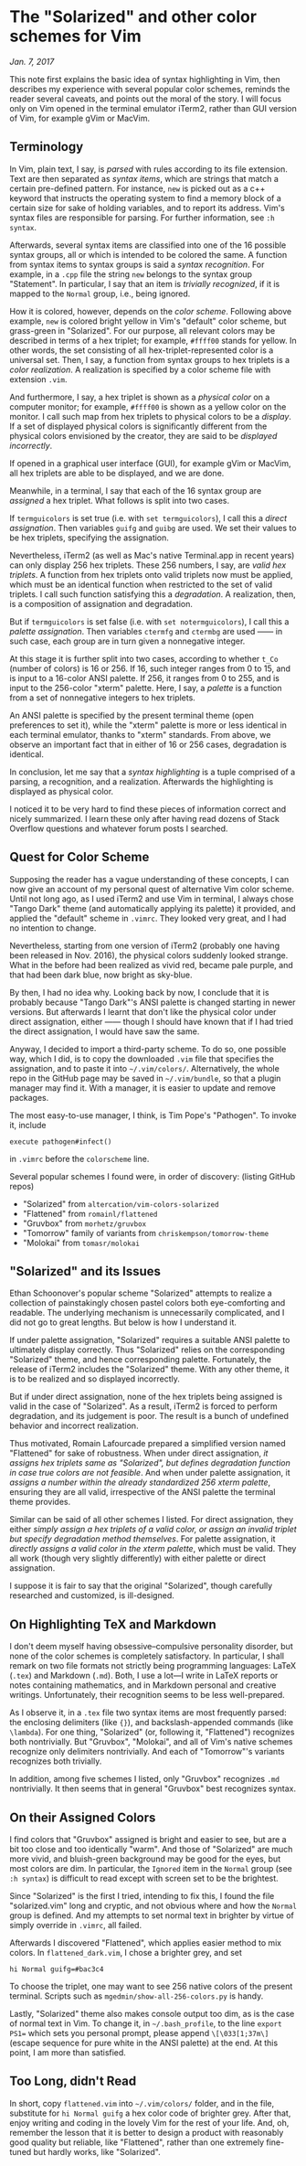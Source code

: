 # The "Solarized" and other color schemes for Vim
*Jan. 7, 2017*

This note first explains the basic idea of syntax highlighting in Vim, then describes my experience with several popular color schemes, reminds the reader several caveats, and points out the moral of the story. I will focus only on Vim opened in the terminal emulator iTerm2, rather than GUI version of Vim, for example gVim or MacVim. 

## Terminology

In Vim, plain text, I say, is *parsed* with rules according to its file extension. Text are then separated as *syntax items*, which are strings that match a certain pre-defined pattern. For instance, `new` is picked out as a c++ keyword that instructs the operating system to find a memory block of a certain size for sake of holding variables, and to report its address. Vim's syntax files are responsible for parsing. For further information, see `:h syntax`. 

Afterwards, several syntax items are classified into one of the 16 possible syntax groups, all or which is intended to be colored the same. A function from syntax items to syntax groups is said a *syntax recognition*. For example, in a `.cpp` file the string `new` belongs to the syntax group "Statement". In particular, I say that an item is *trivially recognized*, if it is mapped to the `Normal` group, i.e., being ignored. 

How it is colored, however, depends on the *color scheme*. Following above example, `new` is colored bright yellow in Vim's "default" color scheme, but grass-green in "Solarized". For our purpose, all relevant colors may be described in terms of a hex triplet; for example, `#ffff00` stands for yellow. In other words, the set consisting of all hex-triplet-represented color is a universal set. Then, I say, a function from syntax groups to hex triplets is a *color realization*. A realization is specified by a color scheme file with extension `.vim`. 

And furthermore, I say, a hex triplet is shown as a *physical color* on a computer monitor; for example, `#ffff00` is shown as a yellow color on the monitor. I call such map from hex triplets to physical colors to be a *display*. If a set of displayed physical colors is significantly different from the physical colors envisioned by the creator, they are said to be *displayed incorrectly*. 

If opened in a graphical user interface (GUI), for example gVim or MacVim, all hex triplets are able to be displayed, and we are done.

Meanwhile, in a terminal, I say that each of the 16 syntax group are *assigned* a hex triplet. What follows is split into two cases. 

If `termguicolors` is set true (i.e. with `set termguicolors`), I call this a *direct assignation*. Then variables `guifg` and `guibg` are used. We set their values to be hex triplets, specifying the assignation. 

Nevertheless, iTerm2 (as well as Mac's native Terminal.app in recent years) can only display 256 hex triplets. These 256 numbers, I say, are *valid hex triplets*. A function from hex triplets onto valid triplets now must be applied, which must be an identical function when restricted to the set of valid triplets. I call such function satisfying this a *degradation*. A realization, then, is a composition of assignation and degradation. 

But if `termguicolors` is set false (i.e. with `set notermguicolors`), I call this a *palette assignation*. Then variables `ctermfg` and `ctermbg` are used —— in such case, each group are in turn given a nonnegative integer. 

At this stage it is further split into two cases, according to whether `t_Co` (number of colors) is 16 or 256. If 16, such integer ranges from 0 to 15, and is input to a 16-color ANSI palette. If 256, it ranges from 0 to 255, and is input to the 256-color "xterm" palette. Here, I say, a *palette* is a function from a set of nonnegative integers to hex triplets. 

An ANSI palette is specified by the present terminal theme (open preferences to set it), while the "xterm" palette is more or less identical in each terminal emulator, thanks to "xterm" standards. From above, we observe an important fact that in either of 16 or 256 cases, degradation is identical. 

In conclusion, let me say that a *syntax highlighting* is a tuple comprised of a parsing, a recognition, and a realization. Afterwards the highlighting is displayed as physical color.

I noticed it to be very hard to find these pieces of information correct and nicely summarized. I learn these only after having read dozens of Stack Overflow questions and whatever forum posts I searched. 

## Quest for Color Scheme

Supposing the reader has a vague understanding of these concepts, I can now give an account of my personal quest of alternative Vim color scheme. Until not long ago, as I used iTerm2 and use Vim in terminal, I always chose "Tango Dark" theme (and automatically applying its palette) it provided, and applied the "default" scheme in `.vimrc`. They looked very great, and I had no intention to change. 

Nevertheless, starting from one version of iTerm2 (probably one having been released in Nov. 2016), the physical colors suddenly looked strange. What in the before had been realized as vivid red, became pale purple, and that had been dark blue, now bright as sky-blue. 

By then, I had no idea why. Looking back by now, I conclude that it is probably because "Tango Dark"'s ANSI palette is changed starting in newer versions. But afterwards I learnt that don't like the physical color under direct assignation, either —— though I should have known that if I had tried the direct assignation, I would have saw the same. 

Anyway, I decided to import a third-party scheme. To do so, one possible way, which I did, is to copy the downloaded `.vim` file that specifies the assignation, and to paste it into `~/.vim/colors/`. Alternatively, the whole repo in the GitHub page may be saved in `~/.vim/bundle`, so that a plugin manager may find it. With a manager, it is easier to update and remove packages. 

The most easy-to-use manager, I think, is Tim Pope's "Pathogen". To invoke it, include 

    execute pathogen#infect()

in `.vimrc` before the `colorscheme` line.

Several popular schemes I found were, in order of discovery: (listing GitHub repos)

* "Solarized" from `altercation/vim-colors-solarized`
* "Flattened" from `romainl/flattened` 
* "Gruvbox" from `morhetz/gruvbox`
* "Tomorrow" family of variants from `chriskempson/tomorrow-theme`
* "Molokai" from `tomasr/molokai`

## "Solarized" and its Issues

Ethan Schoonover's popular scheme "Solarized" attempts to realize a collection of painstakingly chosen pastel colors both eye-comforting and readable. The underlying mechanism is unnecessarily complicated, and I did not go to great lengths. But below is how I understand it. 

If under palette assignation, "Solarized" requires a suitable ANSI palette to ultimately display correctly. Thus "Solarized" relies on the corresponding "Solarized" theme, and hence corresponding palette. Fortunately, the release of iTerm2 includes the "Solarized" theme. With any other theme, it is to be realized and so displayed incorrectly. 

But if under direct assignation, none of the hex triplets being assigned is valid in the case of "Solarized". As a result, iTerm2 is forced to perform degradation, and its judgement is poor. The result is a bunch of undefined behavior and incorrect realization. 

Thus motivated, Romain Lafourcade prepared a simplified version named "Flattened" for sake of robustness. When under direct assignation, *it assigns hex triplets same as "Solarized", but defines degradation function in case true colors are not feasible*. And when under palette assignation, it *assigns a number within the already standardized 256 xterm palette*, ensuring they are all valid, irrespective of the ANSI palette the terminal theme provides. 

Similar can be said of all other schemes I listed. For direct assignation, they either *simply assign a hex triplets of a valid color, or assign an invalid triplet but specify degradation method themselves*. For palette assignation, it *directly assigns a valid color in the xterm palette*, which must be valid. They all work (though very slightly differently) with either palette or direct assignation. 

I suppose it is fair to say that the original "Solarized", though carefully researched and customized, is ill-designed. 

## On Highlighting TeX and Markdown

I don't deem myself having obsessive–compulsive personality disorder, but none of the color schemes is completely satisfactory. In particular, I shall remark on two file formats not strictly being programming languages: LaTeX (`.tex`) and Markdown (`.md`). Both, I use a lot—I write in LaTeX reports or notes containing mathematics, and in Markdown personal and creative writings. Unfortunately, their recognition seems to be less well-prepared.

As I observe it, in a `.tex` file two syntax items are most frequently parsed: the enclosing delimiters (like `{}`), and backslash-appended commands (like `\lambda`). For one thing, "Solarized" (or, following it, "Flattened") recognizes both nontrivially. But "Gruvbox", "Molokai", and all of Vim's native schemes recognize only delimiters nontrivially. And each of "Tomorrow"'s variants recognizes both trivially. 

In addition, among five schemes I listed, only "Gruvbox" recognizes `.md` nontrivially. It then seems that in general "Gruvbox" best recognizes syntax. 

## On their Assigned Colors

I find colors that "Gruvbox" assigned is bright and easier to see, but are a bit too close and too identically "warm". And those of "Solarized" are much more vivid, and bluish-green background may be good for the eyes, but most colors are dim. In particular, the `Ignored` item in the `Normal` group (see `:h syntax`) is difficult to read except with screen set to be the brightest. 

Since "Solarized" is the first I tried, intending to fix this, I found the file "solarized.vim" long and cryptic, and not obvious where and how the `Normal` group is defined. And my attempts to set normal text in brighter by virtue of simply override in `.vimrc`, all failed.

Afterwards I discovered "Flattened", which applies easier method to mix colors. In `flattened_dark.vim`, I chose a brighter grey, and set

    hi Normal guifg=#bac3c4

To choose the triplet, one may want to see 256 native colors of the present terminal. Scripts such as `mgedmin/show-all-256-colors.py` is handy. 

Lastly, "Solarized" theme also makes console output too dim, as is the case of normal text in Vim. To change it, in `~/.bash_profile`, to the line `export PS1=` which sets you personal prompt, please append `\[\033[1;37m\]` (escape sequence for pure white in the ANSI palette) at the end. 
At this point, I am more than satisfied.

## Too Long, didn't Read

In short, copy `flattened.vim` into `~/.vim/colors/` folder, and in the file, substitute for `hi Normal guifg` a hex color code of brighter grey. After that, enjoy writing and coding in the lovely Vim for the rest of your life. And, oh, remember the lesson that it is better to design a product with reasonably good quality but reliable, like "Flattened", rather than one extremely fine-tuned but hardly works, like "Solarized".
